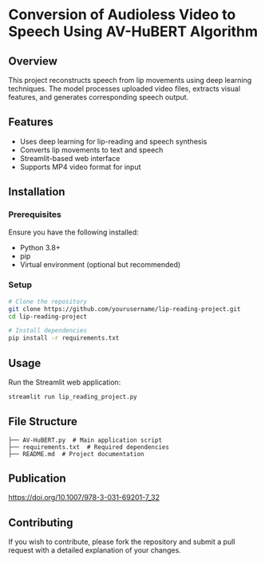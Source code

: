 # Conversion of Audioless Video to Speech Using AV-HuBERT Algorithm

## Overview
This project reconstructs speech from lip movements using deep learning techniques. The model processes uploaded video files, extracts visual features, and generates corresponding speech output.

## Features
- Uses deep learning for lip-reading and speech synthesis
- Converts lip movements to text and speech
- Streamlit-based web interface
- Supports MP4 video format for input

## Installation

### Prerequisites
Ensure you have the following installed:
- Python 3.8+
- pip
- Virtual environment (optional but recommended)

### Setup
```bash
# Clone the repository
git clone https://github.com/yourusername/lip-reading-project.git
cd lip-reading-project

# Install dependencies
pip install -r requirements.txt
```

## Usage
Run the Streamlit web application:
```bash
streamlit run lip_reading_project.py
```

## File Structure
```
├── AV-HuBERT.py  # Main application script
├── requirements.txt  # Required dependencies
├── README.md  # Project documentation
```

## Publication
https://doi.org/10.1007/978-3-031-69201-7_32

## Contributing
If you wish to contribute, please fork the repository and submit a pull request with a detailed explanation of your changes.
